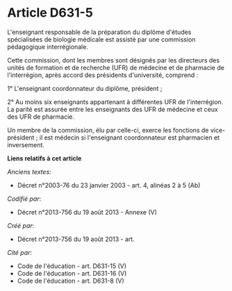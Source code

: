 # Article D631-5

L'enseignant responsable de la préparation du diplôme d'études spécialisées de biologie médicale est assisté par une
commission pédagogique interrégionale.

Cette commission, dont les membres sont désignés par les directeurs des unités de formation et de recherche (UFR) de médecine
et de pharmacie de l'interrégion, après accord des présidents d'université, comprend :

1° L'enseignant coordonnateur du diplôme, président ;

2° Au moins six enseignants appartenant à différentes UFR de l'interrégion. La parité est assurée entre les enseignants des
UFR de médecine et ceux des UFR de pharmacie.

Un membre de la commission, élu par celle-ci, exerce les fonctions de vice-président ; il est médecin si l'enseignant
coordonnateur est pharmacien et inversement.

**Liens relatifs à cet article**

_Anciens textes_:

  - Décret n°2003-76 du 23 janvier 2003 - art. 4, alinéas 2 à 5 (Ab)

_Codifié par_:

  - Décret n°2013-756 du 19 août 2013 -  Annexe (V)

_Créé par_:

  - Décret n°2013-756 du 19 août 2013 - art.

_Cité par_:

  - Code de l'éducation - art. D631-15 (V)
  - Code de l'éducation - art. D631-16 (V)
  - Code de l'éducation - art. D631-8 (V)
